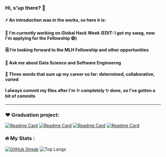### Hi, s'up there? 👋
#### ⚡ An introduction was in the works, so here it is:
#### 🔭 I’m currently working on Global Hack Week (EDIT: I got my swag, now I'm applying for the Fellowship 😄)
#### 🗒️ I’m looking forward to the MLH Fellowship and other opportunities
#### 💬 Ask me about Data Science and Software Engineerng
#### 🥇 Three words that sum up my career so far: determined, collaborative, varied 
#### I always commit my files after I'm ✨ completely ✨ done, so I've gotten a bit of commits
<!--
**PerfectionistAF/PerfectionistAF** is a ✨ _special_ ✨ repository because its `README.md` (this file) appears on your GitHub profile.

Here are some ideas to get you started:

- 🔭 I’m currently working on ...
- 🌱 I’m currently learning ...
- 👯 I’m looking to collaborate on ...
- 🤔 I’m looking for help with ...
- 💬 Ask me about ...
- 📫 How to reach me: ...
- 😄 Pronouns: ...
- ⚡ Fun fact: ... 
-->

---
### ❤️ Graduation project:
[![Readme Card](https://github-readme-stats.vercel.app/api/pin/?username=PerfectionistAF&repo=Heart-Disease-Website)]([https://github.com/PerfectionistAF/Heart]https://github.com/PerfectionistAF/Heart-Disease-Website)
[![Readme Card](https://github-readme-stats.vercel.app/api/pin/?username=PerfectionistAF&repo=ECG_processing)](https://github.com/PerfectionistAF/ECG_processing)
[![Readme Card](https://github-readme-stats.vercel.app/api/pin/?username=PerfectionistAF&repo=SupplementaryWork-Prognosis-model-)](https://github.com/PerfectionistAF/SupplementaryWork-Prognosis-model-)
[![Readme Card](https://github-readme-stats.vercel.app/api/pin/?username=PerfectionistAF&repo=MI-Detection-From-A4C-Echocardiograms)](https://github.com/PerfectionistAF/MI-Detection-From-A4C-Echocardiograms)


### :fire: My Stats :
[![GitHub Streak](http://github-readme-streak-stats.herokuapp.com?user=PerfectionistAF)](https://github.com/DenverCoder1/github-readme-streak-stats)
![Top Langs](https://github-readme-stats.vercel.app/api/top-langs/?username=PerfectionistAF&hide_progress=true&langs_count=8)
